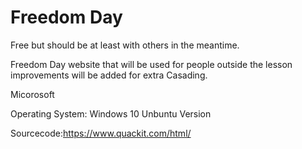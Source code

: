# Freedom Day

Free but should be at least with others in the meantime. 

Freedom Day website that will be used for people outside the lesson improvements will be added for extra Casading. 

Micorosoft 

Operating System:
Windows 10
Unbuntu Version


Sourcecode:https://www.quackit.com/html/
